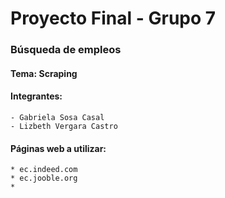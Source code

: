 # Proyecto Final - Grupo 7
### Búsqueda de empleos

#### Tema: Scraping

#### Integrantes:
    - Gabriela Sosa Casal
    - Lizbeth Vergara Castro

#### Páginas web a utilizar:
    * ec.indeed.com
    * ec.jooble.org
    *